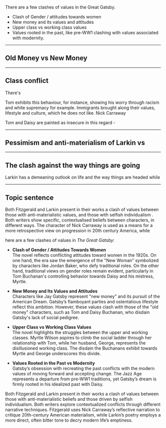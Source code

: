 There are a few clashes of values in the Great Gatsby.

- Clash of Gender / attitudes towards women
- New money and its values and attitudes
- Upper class vs working class values
- Values rooted in the past, like pre-WW1 clashing with values associated with modernity.



-----
## Old Money vs New Money



-----
## Class conflict
There's

Tom exhibits this behaviour, for instance, showing his worry through racism and white supremacy for example. Immigrants brought along their values, lifestyle and culture, which he does not like. Nick Carraway 

Tom and Daisy are painted as insecure in this regard - 

-----
## Pessimism and anti-materialism of Larkin vs  

-----
## The clash against the way things are going
Larkin has a demeaning outlook on life and the way things are headed while 

-----
## Topic sentence
Both Fitzgerald and Larkin present in their works a clash of values between those with anti-materialistic values, and those with selfish individualism . Both writers show specific, contextualised beliefs between characters, in different ways. The character of Nick Carraway is used as a means for a more retrospective view on progression in 20th century America, while

here are a few clashes of values in _The Great Gatsby_:

- **Clash of Gender / Attitudes Towards Women**  
    The novel reflects conflicting attitudes toward women in the 1920s. On one hand, the era saw the emergence of the "New Woman" symbolized by characters like Jordan Baker, who defy traditional roles. On the other hand, traditional views on gender roles remain evident, particularly in Tom Buchanan's controlling behavior towards Daisy and his mistress, Myrtle.
    
- **New Money and Its Values and Attitudes**  
    Characters like Jay Gatsby represent "new money" and its pursuit of the American Dream. Gatsby’s flamboyant parties and ostentatious lifestyle reflect this ambition. However, these values clash with those of the "old money" characters, such as Tom and Daisy Buchanan, who disdain Gatsby's lack of social pedigree.
    
- **Upper Class vs Working Class Values**  
    The novel highlights the struggles between the upper and working classes. Myrtle Wilson aspires to climb the social ladder through her relationship with Tom, while her husband, George, represents the disillusioned working class. The disdain the Buchanans exhibit towards Myrtle and George underscores this divide.
    
- **Values Rooted in the Past vs Modernity**  
    Gatsby’s obsession with recreating the past conflicts with the modern values of moving forward and accepting change. The Jazz Age represents a departure from pre-WW1 traditions, yet Gatsby’s dream is firmly rooted in his idealized past with Daisy.
    


Both Fitzgerald and Larkin present in their works a clash of values between those with anti-materialistic beliefs and those driven by selfish individualism. Both writers explore contextualized conflicts through different narrative techniques. Fitzgerald uses Nick Carraway’s reflective narration to critique 20th-century American materialism, while Larkin’s poetry employs a more direct, often bitter tone to decry modern life’s emptiness.